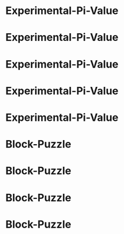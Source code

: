 # Experimental-Pi-Value
# Experimental-Pi-Value
# Experimental-Pi-Value
# Experimental-Pi-Value
# Experimental-Pi-Value
# Block-Puzzle
# Block-Puzzle
# Block-Puzzle
# Block-Puzzle

